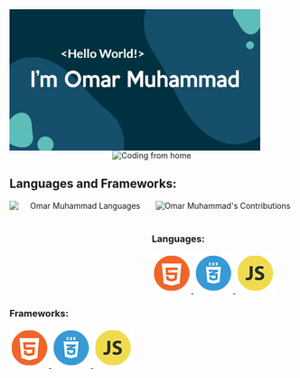 <div align="center">
  <img align="left" src="./photos/Presentation.png" alt="Coding from home" height="250">
  <img src="https://media.giphy.com/media/qgQUggAC3Pfv687qPC/giphy.gif" alt="Coding from home" height="250">
</div>

## Languages and Frameworks:

<div align="center" width="100%">
  <img align="left" src="https://github-readme-stats.vercel.app/api/top-langs?username=Omar-Muhamad&show_icons=true&theme=dark&locale=en&layout=compact" alt="Omar Muhammad Languages" height="155" width="50%"/>
  <img src="https://github-readme-streak-stats.herokuapp.com/?user=Omar-Muhamad&theme=dark" alt="Omar Muhammad's Contributions" height="155" width="50%"/>
</div>
<br>

### Languages:

<a href="https://www.w3.org/html/" target="_blank" rel="noreferrer">
  <img src="./photos/HTML5.png" alt="HTML5"/>
</a>
<a href="https://www.w3schools.com/css/" target="_blank" rel="noreferrer">
  <img src="./photos/CSS3.png" alt="CSS3"/>
</a>
<a href="https://developer.mozilla.org/en-US/docs/Web/JavaScript" target="_blank" rel="noreferrer">
  <img src="./photos/JS.png" alt="JavaScript"/>
</a>
<br>

### Frameworks:
<a href="https://www.w3.org/html/" target="_blank" rel="noreferrer">
  <img src="./photos/HTML5.png" alt="HTML5"/>
</a>
<a href="https://www.w3schools.com/css/" target="_blank" rel="noreferrer">
  <img src="./photos/CSS3.png" alt="CSS3"/>
</a>
<a href="https://developer.mozilla.org/en-US/docs/Web/JavaScript" target="_blank" rel="noreferrer">
  <img src="./photos/JS.png" alt="JavaScript"/>
</a>
<br>